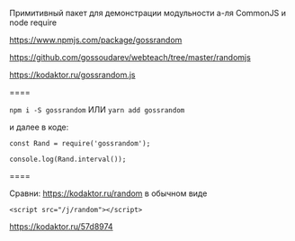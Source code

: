 Примитивный пакет для демонстрации модульности а-ля CommonJS и node require

https://www.npmjs.com/package/gossrandom

https://github.com/gossoudarev/webteach/tree/master/randomjs

https://kodaktor.ru/gossrandom.js

====

`npm i -S gossrandom` ИЛИ `yarn add gossrandom`

и далее в коде:

`const Rand = require('gossrandom');`

`console.log(Rand.interval());`




====

Сравни: https://kodaktor.ru/random в обычном виде

`<script src="/j/random"></script>`

https://kodaktor.ru/57d8974

